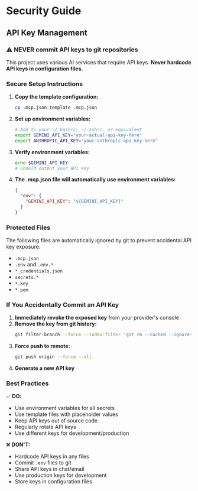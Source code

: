 # Security Guide

## API Key Management

### ⚠️ NEVER commit API keys to git repositories

This project uses various AI services that require API keys. **Never hardcode API keys in configuration files.**

### Secure Setup Instructions

1. **Copy the template configuration:**
   ```bash
   cp .mcp.json.template .mcp.json
   ```

2. **Set up environment variables:**
   ```bash
   # Add to your ~/.bashrc, ~/.zshrc, or equivalent
   export GEMINI_API_KEY="your-actual-api-key-here"
   export ANTHROPIC_API_KEY="your-anthropic-api-key-here"
   ```

3. **Verify environment variables:**
   ```bash
   echo $GEMINI_API_KEY
   # Should output your API key
   ```

4. **The .mcp.json file will automatically use environment variables:**
   ```json
   {
     "env": {
       "GEMINI_API_KEY": "${GEMINI_API_KEY}"
     }
   }
   ```

### Protected Files

The following files are automatically ignored by git to prevent accidental API key exposure:

- `.mcp.json`
- `.env` and `.env.*`
- `*_credentials.json`
- `secrets.*`
- `*.key`
- `*.pem`

### If You Accidentally Commit an API Key

1. **Immediately revoke the exposed key** from your provider's console
2. **Remove the key from git history:**
   ```bash
   git filter-branch --force --index-filter 'git rm --cached --ignore-unmatch path/to/file' --prune-empty --tag-name-filter cat -- --all
   ```
3. **Force push to remote:**
   ```bash
   git push origin --force --all
   ```
4. **Generate a new API key**

### Best Practices

✅ **DO:**
- Use environment variables for all secrets
- Use template files with placeholder values
- Keep API keys out of source code
- Regularly rotate API keys
- Use different keys for development/production

❌ **DON'T:**
- Hardcode API keys in any files
- Commit `.env` files to git
- Share API keys in chat/email
- Use production keys for development
- Store keys in configuration files